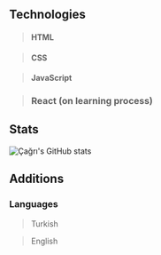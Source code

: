 ## Technologies 

> #### HTML

> #### CSS

> #### JavaScript

>### React (on learning process)

## Stats 

![Çağrı's GitHub stats](https://github-readme-stats.vercel.app/api?username=cagriatalay&theme=dark&show_icons=true)

## Additions
### Languages
>Turkish 

>English
